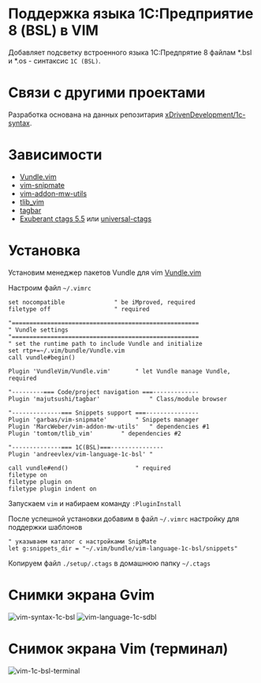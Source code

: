 # Поддержка языка 1С:Предприятие 8 (BSL) в VIM

Добавляет подсветку встроенного языка 1С:Предпрятие 8 файлам \*.bsl и \*.os - синтаксис `1C (BSL)`.  

# Связи с другими проектами
Разработка основана на данных репозитария [xDrivenDevelopment/1c-syntax](https://github.com/xDrivenDevelopment/1c-syntax).

# Зависимости
* [Vundle.vim](https://github.com/VundleVim/Vundle.vim)
* [vim-snipmate](https://github.com/garbas/vim-snipmate)
* [vim-addon-mw-utils](https://github.com/MarcWeber/vim-addon-mw-utils)
* [tlib_vim](https://github.com/tomtom/tlib_vim)
* [tagbar](https://github.com/majutsushi/tagbar)
* [Exuberant ctags 5.5](http://ctags.sourceforge.net/) или [universal-ctags](https://github.com/universal-ctags/ctags)

# Установка
Установим менеджер пакетов Vundle для vim [Vundle.vim](https://github.com/VundleVim/Vundle.vim)

Настроим файл `~/.vimrc`
```vim
set nocompatible              " be iMproved, required
filetype off                  " required

"=====================================================
" Vundle settings
"=====================================================
" set the runtime path to include Vundle and initialize
set rtp+=~/.vim/bundle/Vundle.vim
call vundle#begin()

Plugin 'VundleVim/Vundle.vim'		" let Vundle manage Vundle, required

"---------=== Code/project navigation ===-------------
Plugin 'majutsushi/tagbar'          	" Class/module browser

"--------------=== Snippets support ===---------------
Plugin 'garbas/vim-snipmate'		" Snippets manager
Plugin 'MarcWeber/vim-addon-mw-utils'	" dependencies #1
Plugin 'tomtom/tlib_vim'		" dependencies #2

"--------------=== 1С(BSL)===---------------
Plugin 'andreevlex/vim-language-1c-bsl' "

call vundle#end()            		" required
filetype on
filetype plugin on
filetype plugin indent on
```
Запускаем `vim` и набираем команду `:PluginInstall`

После успешной установки добавим в файл `~/.vimrc` настройку для поддержки шаблонов
```vim
" указываем каталог с настройками SnipMate
let g:snippets_dir = "~/.vim/bundle/vim-language-1c-bsl/snippets"
```

Копируем файл `./setup/.ctags` в домашнюю папку `~/.ctags`

# Снимки экрана Gvim
![vim-syntax-1c-bsl](https://cloud.githubusercontent.com/assets/20382553/19023013/51bbcf1c-88f5-11e6-89a0-406e6716c4ee.png)
![vim-language-1c-sdbl](https://cloud.githubusercontent.com/assets/20382553/19448621/af0fa6e2-94b3-11e6-948a-a46821e181d2.png)

# Снимок экрана Vim (терминал)
![vim-1c-bsl-terminal](https://cloud.githubusercontent.com/assets/20382553/19032706/744de89a-896c-11e6-9acf-0ef9e859aaf9.png)
